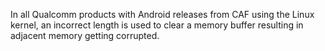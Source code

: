 In all Qualcomm products with Android releases from CAF using the Linux kernel, an incorrect length is used to clear a memory buffer resulting in adjacent memory getting corrupted.
